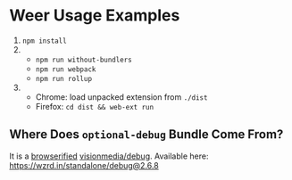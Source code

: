 # Weer Usage Examples

1. `npm install`
2.
   - `npm run without-bundlers`
   - `npm run webpack`
   - `npm run rollup `
3.
   - Chrome: load unpacked extension from `./dist`
   - Firefox: `cd dist && web-ext run`

## Where Does `optional-debug` Bundle Come From?

It is a [browserified][b] [visionmedia/debug].
Available here: https://wzrd.in/standalone/debug@2.6.8

[b]: http://browserify.org
[visionmedia/debug]: https://github.com/visionmedia/debug


